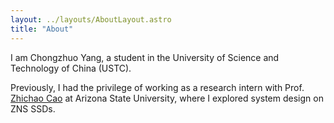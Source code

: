 ```yaml
---
layout: ../layouts/AboutLayout.astro
title: "About"
---
```


I am Chongzhuo Yang, a student in the University of Science and Technology of China (USTC).

Previously, I had the privilege of working as a research intern with Prof. [Zhichao Cao](https://search.asu.edu/profile/4082902) at Arizona State University, where I explored system design on ZNS SSDs<i class="oma-bg oma oma-package" style="margin-bottom:-0.2em;"></i>.

